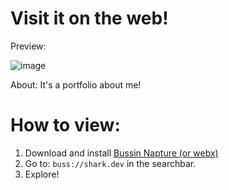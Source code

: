# Visit it on the web!
Preview:

![image](https://github.com/gwashark/shark.dev/assets/150717581/39126568-dd89-48a9-a10b-69907e9f5a62)

About:
It's a portfolio about me!

# How to view:
1. Download and install [Bussin Napture (or webx)](https://github.com/face-hh/webx/releases/tag/v1.2.2)
2. Go to: `buss://shark.dev` in the searchbar.
3. Explore!
